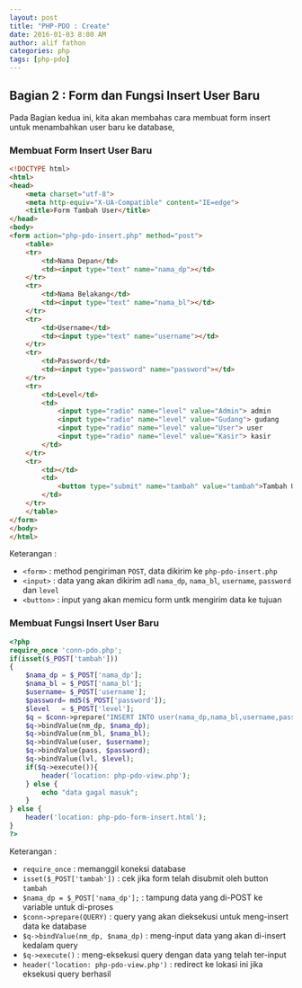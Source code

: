 ```yaml
---
layout: post
title: "PHP-PDO : Create"
date: 2016-01-03 8:00 AM
author: alif fathon
categories: php
tags: [php-pdo]
---
```


## Bagian 2 : Form dan Fungsi Insert User Baru ##

Pada Bagian kedua ini, kita akan membahas cara membuat form insert untuk menambahkan user baru ke database,

<!--more-->

### Membuat Form Insert User Baru ###

```html
<!DOCTYPE html>
<html>
<head>
	<meta charset="utf-8">
	<meta http-equiv="X-UA-Compatible" content="IE=edge">
	<title>Form Tambah User</title>
</head>
<body>
<form action="php-pdo-insert.php" method="post">
	<table>
	<tr>
		<td>Nama Depan</td>
		<td><input type="text" name="nama_dp"></td>
	</tr>
	<tr>
		<td>Nama Belakang</td>
		<td><input type="text" name="nama_bl"></td>
	</tr>
	<tr>
		<td>Username</td>
		<td><input type="text" name="username"></td>
	</tr>
	<tr>
		<td>Password</td>
		<td><input type="password" name="password"></td>
	</tr>
	<tr>
		<td>Level</td>
		<td>
			<input type="radio" name="level" value="Admin"> admin
			<input type="radio" name="level" value="Gudang"> gudang
			<input type="radio" name="level" value="User"> user
			<input type="radio" name="level" value="Kasir"> kasir
		</td>
	</tr>
	<tr>
		<td></td>
		<td>
			<button type="submit" name="tambah" value="tambah">Tambah User</button>
		</td>
	</tr>
	</table>
</form>
</body>
</html>
```

Keterangan :

  - `<form>`   : method pengiriman `POST`, data dikirim ke `php-pdo-insert.php`
  - `<input>`  : data yang akan dikirim adl `nama_dp`, `nama_bl`, `username`, `password` dan `level`
  - `<button>` : input yang akan memicu form untk mengirim data ke tujuan


### Membuat Fungsi Insert User Baru ###

```php
<?php
require_once 'conn-pdo.php';
if(isset($_POST['tambah']))
{
	$nama_dp = $_POST['nama_dp'];
	$nama_bl = $_POST['nama_bl'];
	$username= $_POST['username'];
	$password= md5($_POST['password']);
	$level	 = $_POST['level'];
	$q = $conn->prepare("INSERT INTO user(nama_dp,nama_bl,username,password,level) VALUES(:nm_dp,:nm_bl,:user,:pass,:lvl)");
	$q->bindValue(nm_dp, $nama_dp);
	$q->bindValue(nm_bl, $nama_bl);
	$q->bindValue(user, $username);
	$q->bindValue(pass, $password);
	$q->bindValue(lvl, $level);
	if($q->execute()){
		header('location: php-pdo-view.php');
	} else {
		echo "data gagal masuk";
	}
} else {
	header('location: php-pdo-form-insert.html');
}
?>
```

Keterangan :

  - `require_once` : memanggil koneksi database
  - `isset($_POST['tambah'])` : cek jika form telah disubmit oleh button `tambah`
  - `$nama_dp = $_POST['nama_dp'];` : tampung data yang di-POST ke variable untuk di-proses
  - `$conn->prepare(QUERY)` : query yang akan dieksekusi untuk meng-insert data ke database
  - `$q->bindValue(nm_dp, $nama_dp)` : meng-input data yang akan di-insert kedalam query
  - `$q->execute()` : meng-eksekusi query dengan data yang telah ter-input
  - `header('location: php-pdo-view.php')` : redirect ke lokasi ini jika eksekusi query berhasil
